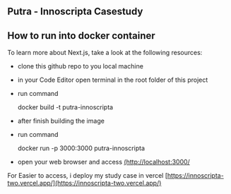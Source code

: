## Putra - Innoscripta Casestudy

## How to run into docker container

To learn more about Next.js, take a look at the following resources:

- clone this github repo to you local machine
- in your Code Editor open terminal in the root folder of this project
- run command

  docker build -t putra-innoscripta

- after finish building the image
- run command

  docker run -p 3000:3000 putra-innoscripta

- open your web browser and access [(http://localhost:3000/](http://localhost:3000/)

For Easier to access, i deploy my study case in vercel [https://innoscripta-two.vercel.app/](https://innoscripta-two.vercel.app/)

